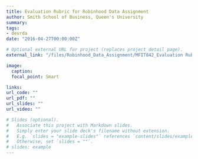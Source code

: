 ```yaml
---
title: Evaluation Rubric for Robinhood Data Assignment
author: Smith School of Business, Queen's University 
summary: 
tags:
- devrda
date: "2016-04-27T00:00:00Z"

# Optional external URL for project (replaces project detail page).
external_link: "/files/Robinhood_Data_Assignment/MFIT842_Evaluation Rubric for Market Data Assignment.pdf"

image:
  caption: 
  focal_point: Smart

links:
url_code: ""
url_pdf: ""
url_slides: ""
url_video: ""

# Slides (optional).
#   Associate this project with Markdown slides.
#   Simply enter your slide deck's filename without extension.
#   E.g. `slides = "example-slides"` references `content/slides/example-slides.md`.
#   Otherwise, set `slides = ""`.
# slides: example
---
```


